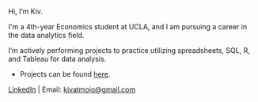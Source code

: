 Hi, I’m Kiv. 

I'm a 4th-year Economics student at UCLA, and I am pursuing a career in the data analytics field.

I’m actively performing projects to practice utilizing spreadsheets, SQL, R, and Tableau for data analysis.
- Projects can be found [here](#portfolio).

[LinkedIn](https://www.linkedin.com/in/kivatmojo/) | Email: kivatmojo@gmail.com
